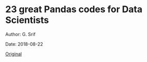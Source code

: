 # 23 great Pandas codes for Data Scientists

Author: G. Srif

Date: 2018-08-22

[Original](https://bit.ly/3nnpDeo)



